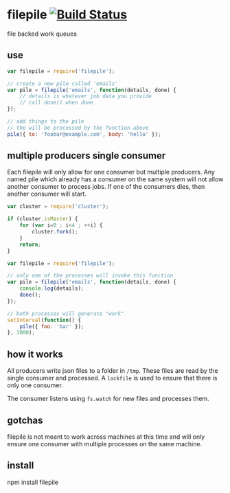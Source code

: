 # filepile [![Build Status](https://secure.travis-ci.org/shtylman/node-filepile.png?branch=master)](http://travis-ci.org/shtylman/node-filepile)

file backed work queues

## use

```javascript
var filepile = require('filepile');

// create a new pile called 'emails'
var pile = filepile('emails', function(details, done) {
    // details is whatever job data you provide
    // call done() when done
});

// add things to the pile
// the will be processed by the function above
pile({ to: 'foobar@example.com', body: 'hello' });
```

## multiple producers single consumer

Each filepile will only allow for one consumer but multiple producers. Any named pile which already has a consumer on the same system will not allow another consumer to process jobs. If one of the consumers dies, then another consumer will start.

```javascript
var cluster = require('cluster');

if (cluster.isMaster) {
    for (var i=0 ; i<4 ; ++i) {
        cluster.fork();
    }
    return;
}

var filepile = require('filepile');

// only one of the processes will invoke this function
var pile = filepile('emails', function(details, done) {
    console.log(details);
    done();
});

// both processes will generate "work"
setInterval(function() {
    pile({ foo: 'bar' });
}, 1000);
```

## how it works

All producers write json files to a folder in `/tmp`. These files are read by the single consumer and processed. A `lockfile` is used to ensure that there is only one consumer.

The consumer listens using `fs.watch` for new files and processes them.

## gotchas

filepile is not meant to work across machines at this time and will only ensure one consumer with multiple processes on the same machine.

## install

npm install filepile
